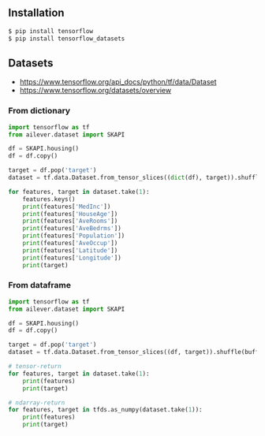 ## Installation
```bash
$ pip install tensorflow
$ pip install tensorflow_datasets
```

## Datasets
- https://www.tensorflow.org/api_docs/python/tf/data/Dataset
- https://www.tensorflow.org/datasets/overview
### From dictionary
```python
import tensorflow as tf
from ailever.dataset import SKAPI

df = SKAPI.housing()
df = df.copy()

target = df.pop('target')
dataset = tf.data.Dataset.from_tensor_slices((dict(df), target)).shuffle(buffer_size=df.shape[0]).batch(5)

for features, target in dataset.take(1):
    features.keys()
    print(features['MedInc'])
    print(features['HouseAge'])
    print(features['AveRooms'])
    print(features['AveBedrms'])
    print(features['Population'])
    print(features['AveOccup'])
    print(features['Latitude'])
    print(features['Longitude'])
    print(target)
```
### From dataframe
```python
import tensorflow as tf
from ailever.dataset import SKAPI

df = SKAPI.housing()
df = df.copy()

target = df.pop('target')
dataset = tf.data.Dataset.from_tensor_slices((df, target)).shuffle(buffer_size=df.shape[0]).batch(5)

# tensor-return
for features, target in dataset.take(1):
    print(features)
    print(target)

# ndarray-return    
for features, target in tfds.as_numpy(dataset.take(1)):
    print(features)
    print(target)    
```


